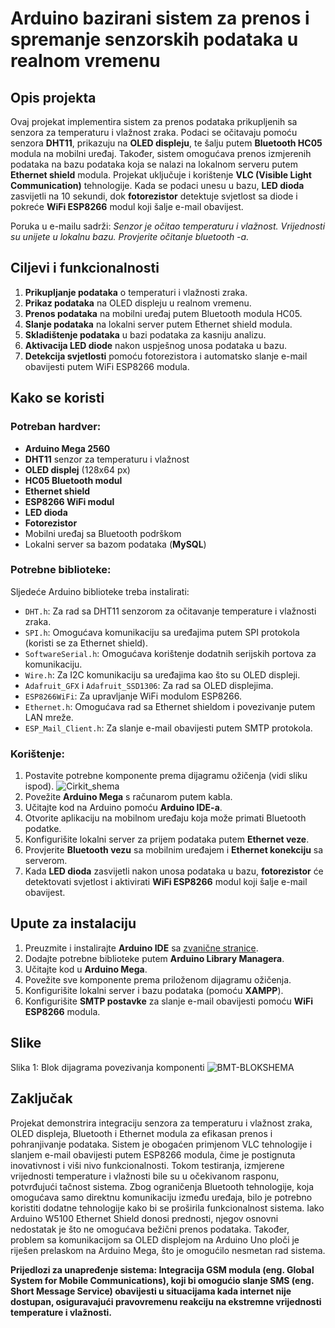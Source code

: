 # Arduino bazirani sistem za prenos i spremanje senzorskih podataka u realnom vremenu

## Opis projekta
Ovaj projekat implementira sistem za prenos podataka prikupljenih sa senzora za temperaturu i vlažnost zraka. Podaci se očitavaju pomoću senzora **DHT11**, prikazuju na **OLED displeju**, te šalju putem **Bluetooth HC05** modula na mobilni uređaj. Također, sistem omogućava prenos izmjerenih podataka na bazu podataka koja se nalazi na lokalnom serveru putem **Ethernet shield** modula. Projekat uključuje i korištenje **VLC (Visible Light Communication)** tehnologije. Kada se podaci unesu u bazu, **LED dioda** zasvijetli na 10 sekundi, dok **fotorezistor** detektuje svjetlost sa diode i pokreće **WiFi ESP8266** modul koji šalje e-mail obavijest.

Poruka u e-mailu sadrži: _Senzor je očitao temperaturu i vlažnost. Vrijednosti su unijete u lokalnu bazu. Provjerite očitanje bluetooth -a._

## Ciljevi i funkcionalnosti
1. **Prikupljanje podataka** o temperaturi i vlažnosti zraka.
2. **Prikaz podataka** na OLED displeju u realnom vremenu.
3. **Prenos podataka** na mobilni uređaj putem Bluetooth modula HC05.
4. **Slanje podataka** na lokalni server putem Ethernet shield modula.
5. **Skladištenje podataka** u bazi podataka za kasniju analizu.
6. **Aktivacija LED diode** nakon uspješnog unosa podataka u bazu.
7. **Detekcija svjetlosti** pomoću fotorezistora i automatsko slanje e-mail obavijesti putem WiFi ESP8266 modula.

## Kako se koristi
### Potreban hardver:
- **Arduino Mega 2560**
- **DHT11** senzor za temperaturu i vlažnost
- **OLED displej** (128x64 px)
- **HC05 Bluetooth modul**
- **Ethernet shield**
- **ESP8266 WiFi modul**
- **LED dioda**
- **Fotorezistor**
- Mobilni uređaj sa Bluetooth podrškom
- Lokalni server sa bazom podataka (**MySQL**)

### Potrebne biblioteke:
Sljedeće Arduino biblioteke treba instalirati:
- `DHT.h`: Za rad sa DHT11 senzorom za očitavanje temperature i vlažnosti zraka.
- `SPI.h`: Omogućava komunikaciju sa uređajima putem SPI protokola (koristi se za Ethernet shield).
- `SoftwareSerial.h`: Omogućava korištenje dodatnih serijskih portova za komunikaciju.
- `Wire.h`: Za I2C komunikaciju sa uređajima kao što su OLED displeji.
- `Adafruit_GFX` i `Adafruit_SSD1306`: Za rad sa OLED displejima.
- `ESP8266WiFi`: Za upravljanje WiFi modulom ESP8266.
- `Ethernet.h`: Omogućava rad sa Ethernet shieldom i povezivanje putem LAN mreže.
- `ESP_Mail_Client.h`: Za slanje e-mail obavijesti putem SMTP protokola.

### Korištenje:
1. Postavite potrebne komponente prema dijagramu ožičenja (vidi sliku ispod).
   ![Cirkit_shema](https://github.com/user-attachments/assets/97a414ea-088a-4aec-9c05-139d463e0b69)
3. Povežite **Arduino Mega** s računarom putem kabla.
4. Učitajte kod na Arduino pomoću **Arduino IDE-a**.
5. Otvorite aplikaciju na mobilnom uređaju koja može primati Bluetooth podatke.
6. Konfigurišite lokalni server za prijem podataka putem **Ethernet veze**.
7. Provjerite **Bluetooth vezu** sa mobilnim uređajem i **Ethernet konekciju** sa serverom.
8. Kada **LED dioda** zasvijetli nakon unosa podataka u bazu, **fotorezistor** će detektovati svjetlost i aktivirati **WiFi ESP8266** modul koji šalje e-mail obavijest.

## Upute za instalaciju
1. Preuzmite i instalirajte **Arduino IDE** sa [zvanične stranice](https://www.arduino.cc/en/software).
2. Dodajte potrebne biblioteke putem **Arduino Library Managera**.
3. Učitajte kod u **Arduino Mega**.
4. Povežite sve komponente prema priloženom dijagramu ožičenja.
5. Konfigurišite lokalni server i bazu podataka (pomoću **XAMPP**).
6. Konfigurišite **SMTP postavke** za slanje e-mail obavijesti pomoću **WiFi ESP8266** modula.

## Slike 
Slika 1: Blok dijagrama povezivanja komponenti
![BMT-BLOKSHEMA](https://github.com/user-attachments/assets/20f3eb3e-45f3-4448-9368-6cc543dbd0fc)

## Zaključak

Projekat demonstrira integraciju senzora za temperaturu i vlažnost zraka, OLED displeja, Bluetooth i Ethernet modula za efikasan prenos i pohranjivanje podataka. Sistem je obogaćen primjenom VLC tehnologije i slanjem e-mail obavijesti putem ESP8266 modula, čime je postignuta inovativnost i viši nivo funkcionalnosti. Tokom testiranja, izmjerene vrijednosti temperature i vlažnosti bile su u očekivanom rasponu, potvrđujući tačnost sistema. Zbog ograničenja Bluetooth tehnologije, koja omogućava samo direktnu komunikaciju između uređaja, bilo je potrebno koristiti dodatne tehnologije kako bi se proširila funkcionalnost sistema. Iako Arduino W5100 Ethernet Shield donosi prednosti, njegov osnovni nedostatak je što ne omogućava bežični prenos podataka. Također, problem sa komunikacijom sa OLED displejom na Arduino Uno ploči je riješen prelaskom na Arduino Mega, što je omogućilo nesmetan rad sistema.

**Prijedlozi za unapređenje sistema: Integracija GSM modula (eng. Global System for Mobile Communications), koji bi omogućio slanje SMS (eng. Short Message Service) obavijesti u situacijama kada internet nije dostupan, osiguravajući pravovremenu reakciju na ekstremne vrijednosti temperature i vlažnosti.**



